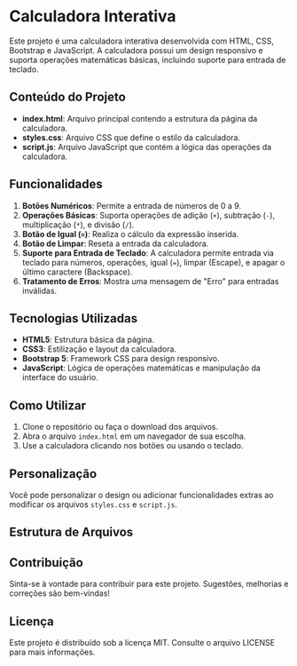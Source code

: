 # Calculadora Interativa

Este projeto é uma calculadora interativa desenvolvida com HTML, CSS, Bootstrap e JavaScript. A calculadora possui um design responsivo e suporta operações matemáticas básicas, incluindo suporte para entrada de teclado.

## Conteúdo do Projeto

- **index.html**: Arquivo principal contendo a estrutura da página da calculadora.
- **styles.css**: Arquivo CSS que define o estilo da calculadora.
- **script.js**: Arquivo JavaScript que contém a lógica das operações da calculadora.

## Funcionalidades

1. **Botões Numéricos**: Permite a entrada de números de 0 a 9.
2. **Operações Básicas**: Suporta operações de adição (`+`), subtração (`-`), multiplicação (`*`), e divisão (`/`).
3. **Botão de Igual (`=`)**: Realiza o cálculo da expressão inserida.
4. **Botão de Limpar**: Reseta a entrada da calculadora.
5. **Suporte para Entrada de Teclado**: A calculadora permite entrada via teclado para números, operações, igual (`=`), limpar (Escape), e apagar o último caractere (Backspace).
6. **Tratamento de Erros**: Mostra uma mensagem de "Erro" para entradas inválidas.

## Tecnologias Utilizadas

- **HTML5**: Estrutura básica da página.
- **CSS3**: Estilização e layout da calculadora.
- **Bootstrap 5**: Framework CSS para design responsivo.
- **JavaScript**: Lógica de operações matemáticas e manipulação da interface do usuário.

## Como Utilizar

1. Clone o repositório ou faça o download dos arquivos.
2. Abra o arquivo `index.html` em um navegador de sua escolha.
3. Use a calculadora clicando nos botões ou usando o teclado.

## Personalização

Você pode personalizar o design ou adicionar funcionalidades extras ao modificar os arquivos `styles.css` e `script.js`.

## Estrutura de Arquivos


## Contribuição

Sinta-se à vontade para contribuir para este projeto. Sugestões, melhorias e correções são bem-vindas!

## Licença

Este projeto é distribuído sob a licença MIT. Consulte o arquivo LICENSE para mais informações.
